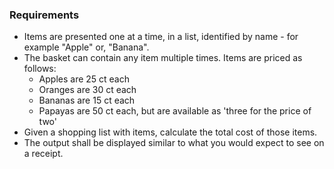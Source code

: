 ### Requirements

- Items are presented one at a time, in a list, identified by name - for example "Apple" or, "Banana".
- The basket can contain any item multiple times. Items are priced as follows:
  - Apples are 25 ct each
  - Oranges are 30 ct each
  - Bananas are 15 ct each
  - Papayas are 50 ct each, but are available as 'three for the price of two'
- Given a shopping list with items, calculate the total cost of those items.
- The output shall be displayed similar to what you would expect to see on a receipt.
